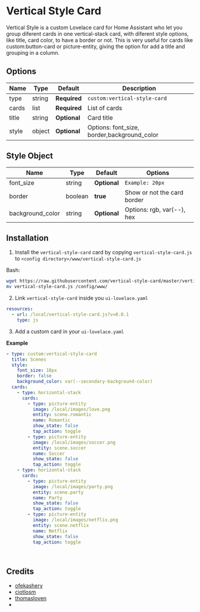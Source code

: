 # Vertical Style Card
Vertical Style is a custom Lovelace card for Home Assistant who let you group diferent cards in one vertical-stack card, with diferent style options, like title, card color, to have a border or not. This is very useful for cards like custom:button-card or picture-entity, giving the option for add a title and grouping in a column.


## Options

| Name | Type | Default | Description
| ---- | ---- | ------- | -----------
| type | string | **Required** | `custom:vertical-style-card`
| cards | list | **Required** | List of cards
| title | string | **Optional** | Card title
| style | object | **Optional** | Options: font_size, border,background_color


## Style Object

| Name | Type | Default | Options
| ---- | ---- | ------- | -----------
| font_size | string | **Optional** | `Example: 20px`
| border | boolean | **true** | Show or not the card border
| background_color | string | **Optional** | Options: rgb, var(--), hex



## Installation

1. Install the `vertical-style-card` card by copying `vertical-style-card.js` to `<config directory>/www/vertical-style-card.js`

Bash:
```bash
wget https://raw.githubusercontent.com/vertical-style-card/master/vertical-style-card.js
mv vertical-style-card.js /config/www/
```

2. Link `vertical-style-card` inside you `ui-lovelace.yaml` 

```yaml
resources:
  - url: /local/vertical-style-card.js?v=0.0.1
    type: js
```

3. Add a custom card in your `ui-lovelace.yaml`

**Example**

```yaml
- type: custom:vertical-style-card
  title: Scenes
  style:
    font_size: 18px
    border: false
    background_color: var(--secondary-background-color)
  cards:
    - type: horizontal-stack
      cards:
        - type: picture-entity
          image: /local/images/love.png
          entity: scene.romantic
          name: Romantic
          show_state: false
          tap_action: toggle
        - type: picture-entity
          image: /local/images/soccer.png
          entity: scene.soccer
          name: Soccer
          show_state: false
          tap_action: toggle 
    - type: horizontal-stack
      cards:
        - type: picture-entity
          image: /local/images/party.png
          entity: scene.party
          name: Party
          show_state: false
          tap_action: toggle
        - type: picture-entity
          image: /local/images/netflix.png
          entity: scene.netflix
          name: Netflix
          show_state: false
          tap_action: toggle

 
```

## Credits
- [ofekashery](https://github.com/ofekashery)
- [ciotlosm](https://github.com/ciotlosm)
- [thomasloven](https://github.com/thomasloven)
- 

